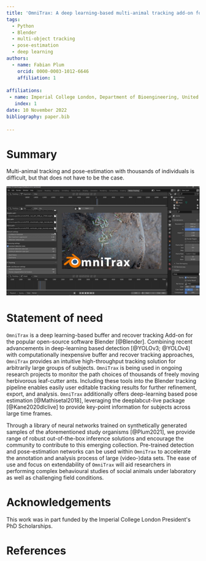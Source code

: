 ```yaml
---
title: 'OmniTrax: A deep learning-based multi-animal tracking add-on for Blender'
tags:
  - Python
  - Blender
  - multi-object tracking
  - pose-estimation
  - deep learning
authors:
  - name: Fabian Plum
    orcid: 0000-0003-1012-6646
    affiliation: 1

affiliations:
 - name: Imperial College London, Department of Bioengineering, United Kingdom
   index: 1
date: 10 November 2022
bibliography: paper.bib

---
```


# Summary

Multi-animal tracking and pose-estimation with thousands of individuals is difficult,
but that does not have to be the case.

![OmniTrax user-interface.\label{fig:demo}](../images/omnitrax_demo_screen.jpg)

# Statement of need

`OmniTrax` is a deep learning-based buffer and recover tracking Add-on for the
popular open-source software Blender [@Blender]. Combining recent advancements
in deep-learning based detection [@YOLOv3; @YOLOv4] with computationally inexpensive
buffer and recover tracking approaches, `OmniTrax` provides an intuitive high-throughput 
tracking solution for arbitrarily large groups of subjects. `OmniTrax` is being used
in ongoing research projects to monitor the path choices of thousands of freely moving 
herbivorous leaf-cutter ants. Including these tools into the Blender tracking pipeline
enables easily user editable tracking results for further refinement, export, and analysis.
`OmniTrax` additionally offers deep-learning based pose estimation [@Mathisetal2018], 
leveraging the deeplabcut-live package [@Kane2020dlclive] to provide key-point information
for subjects across large time frames. 

Through a library of neural networks trained on synthetically generated samples of
the aforementioned study organisms [@Plum2021], we provide range of robust out-of-the-box 
inference solutions and encourage the community to contribute to this emerging collection.
Pre-trained detection and pose-estimation networks can be used within `OmniTrax` to accelerate
the annotation and analysis process of large (video-)data sets. The ease of use and focus on
extendability of `OmniTrax` will aid researchers in performing complex behavioural studies
of social animals under laboratory as well as challenging field conditions.

# Acknowledgements

This work was in part funded by the Imperial College London President's PhD Scholarships.

# References